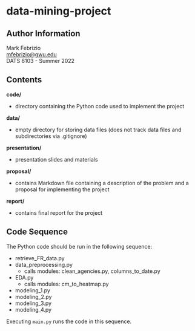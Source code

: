 # data-mining-project

## Author Information
Mark Febrizio  
mfebrizio@gwu.edu  
DATS 6103 - Summer 2022  

## Contents

**code/**  
- directory containing the Python code used to implement the project

**data/**  
- empty directory for storing data files (does not track data files and subdirectories via .gitignore)

**presentation/**  
- presentation slides and materials

**proposal/**  
- contains Markdown file containing a description of the problem and a proposal for implementing the project

**report/**  
- contains final report for the project

## Code Sequence

The Python code should be run in the following sequence:  
- retrieve_FR_data.py
- data_preprocessing.py
	- calls modules: clean_agencies.py, columns_to_date.py
- EDA.py
	- calls modules: cm_to_heatmap.py
- modeling_1.py
- modeling_2.py
- modeling_3.py
- modeling_4.py

Executing `main.py` runs the code in this sequence.
